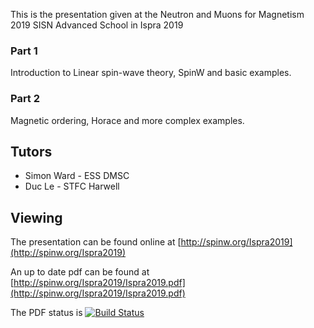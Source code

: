 
This is the presentation given at the Neutron and Muons for Magnetism 2019 SISN Advanced School in Ispra 2019

### Part 1

Introduction to Linear spin-wave theory, SpinW and basic examples.

### Part 2

Magnetic ordering, Horace and more complex examples.


## Tutors

- Simon Ward - ESS DMSC
- Duc Le - STFC Harwell

## Viewing
The presentation can be found online at [http://spinw.org/Ispra2019](http://spinw.org/Ispra2019)

An up to date pdf can be found at [http://spinw.org/Ispra2019/Ispra2019.pdf](http://spinw.org/Ispra2019/Ispra2019.pdf)

The PDF status is [![Build Status](https://travis-ci.org/SpinW/Ispra2019.svg?branch=master)](https://travis-ci.org/SpinW/Ispra2019)
